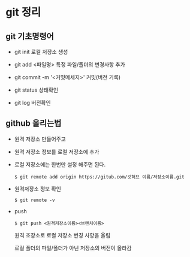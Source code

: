 # git 정리

## git 기초명령어

 * git init 로컬 저장소 생성

 * git add <파일명> 특정 파일/폴더의 변경사항 추가

 * git commit -m '<커밋메세지>' 커밋(버전 기록)

 * git status 상태확인

 * git log 버전확인

##  github 올리는법

* 원격 저장소 만들어주고

* 원격 저장소 정보를 로컬 저장소에 추가 

* 로컬 저장소에는 한번만 설정 해주면 된다.

  ```$ git remote add origin https://gitub.com/깃허브 이름/저장소이름.git```

* 원격저장소 정보 확인 

  ```$ git remote -v```

* push

  ```$ git push <원격저장소이름><브랜치이름>```

  원격 조장소로 로컬 저장소 변경 사항을 올림

  로컬 폴더의 파일/폴더가 아닌 저장소의 버전이 올라감

  

  

  

  

  

